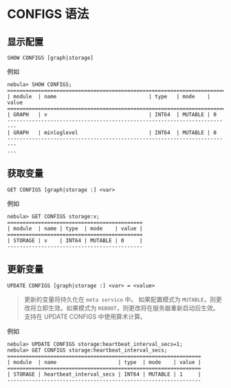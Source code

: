 # CONFIGS 语法

## 显示配置

```ngql
SHOW CONFIGS [graph|storage]
```

例如

```ngql
nebula> SHOW CONFIGS;
=========================================================================
| module  | name                              | type   | mode    | value
=========================================================================
| GRAPH   | v                                 | INT64  | MUTABLE | 0
-------------------------------------------------------------------------
| GRAPH   | minloglevel                       | INT64  | MUTABLE | 0
-------------------------------------------------------------------------
...
```

## 获取变量

```ngql
GET CONFIGS [graph|storage :] <var>
```

例如

```ngql
nebula> GET CONFIGS storage:v;
============================================
| module  | name | type  | mode    | value |
============================================
| STORAGE | v    | INT64 | MUTABLE | 0     |
--------------------------------------------
```

## 更新变量

```ngql
UPDATE CONFIGS [graph|storage :] <var> = <value>
```

> 更新的变量将持久化在 `meta service` 中。
> 如果配置模式为 `MUTABLE`，则更改将立即生效。如果模式为 `REBOOT`，则更改将在服务器重新启动后生效。
> 支持在 UPDATE CONFIGS 中使用算术计算。

例如

```ngql
nebula> UPDATE CONFIGS storage:heartbeat_interval_secs=1;
nebula> GET CONFIGS storage:heartbeat_interval_secs;
===============================================================
| module  | name                    | type  | mode    | value |
===============================================================
| STORAGE | heartbeat_interval_secs | INT64 | MUTABLE | 1     |
---------------------------------------------------------------
```

